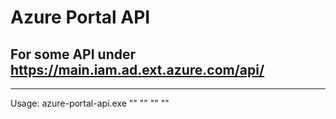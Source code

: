 # Azure Portal API
## For some API under https://main.iam.ad.ext.azure.com/api/
---
Usage: azure-portal-api.exe "<Tenant Id>" "<Username>" "<Password>" "<Azure portal API endpoint>"